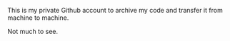 This is my private Github account to archive my code and transfer it from machine to machine. 

Not much to see. 



